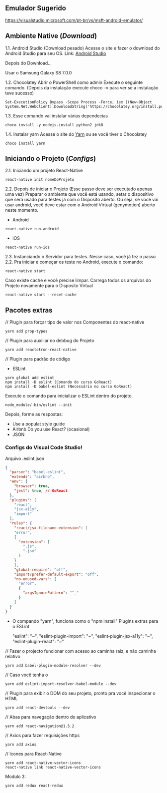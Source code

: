 ## Emulador Sugerido

https://visualstudio.microsoft.com/pt-br/vs/msft-android-emulator/

## Ambiente Native (*Download*)

1.1. Android Studio (Download pesado)
Acesse o site e fazer o download do Android Studio para seu OS.
Link: [Android Studio](https://developer.android.com/studio/)

Depois do Download...

Usar o Samsung Galaxy S8 7.0.0

1.2. Chocolatey
Abrir o PowerShell como admin
Execute o seguinte comando. (Depois da instalação execute choco -v para ver se a instalação teve sucesso)

```
Set-ExecutionPolicy Bypass -Scope Process -Force; iex ((New-Object System.Net.WebClient).DownloadString('https://chocolatey.org/install.ps1')) 
```

1.3. Esse comando vai instalar várias dependecias
```
choco install -y nodejs.install python2 jdk8
```


1.4. Instalar yarn
Acesse o site do [Yarn](https://yarnpkg.com/lang/en/docs/install/#windows-stable) ou se você tiver o Chocolatey
```
choco install yarn
```

## Iniciando o Projeto (*Configs*)

2.1. Iniciando um projeto React-Native
```
react-native init nomeDoProjeto
```

2.2. Depois de iniciar o Projeto (Esse passo deve ser executado apenas uma vez)
Preparar o ambiente que você está usando, setar o dispositivo que será usado para testes já com o Disposito aberto.
Ou seja, se você vai usar android, você deve estar com o Android Virtual (genymotion) aberto neste momento.

* Android
```
react-native run-android
```

* iOS
```
react-native run-ios
```

2.3. Instanciando o Servidor para testes. Nesse caso, você já fez o passo 2.2.
Pra iniciar e começar os teste no Android, execute o comando:
```
react-native start
```

Caso existe cache e você precise limpar. Carrega todos os arquivos do Projeto novamente para o Disposito Virtual
```
react-native start --reset-cache
```

## Pacotes extras

// Plugin para forçar tipo de valor nos Componentes do react-native
```
yarn add prop-types
```

// Plugin para auxiliar no debbug do Projeto
```
yarn add reactotron-react-native
```

// Plugin para padrão de código
* ESLint
```
yarn global add eslint  
npm install -D eslint (Comando do curso GoReact)  
npm install -D babel-eslint (Necessário no curso GoReact)  
```

Execute o comando para inicializar o ESLint dentro do projeto.
```
node_module/.bin/eslint --init
```

Depois, forme as respostas:
- Use a populat style guide
- Airbnb
Do you use React? (ocasional)
- JSON

### Configs do Visual Code Studio!

Arquivo .eslint.json
```json
{
  "parser": "babel-eslint",
  "extends": "airbnb",
  "env": {
	"browser": true,
	"jest": true, // GoReact
  },
  "plugins": [
	"react",
	"jsx-a11y",
	"import"
  ],
  "rules": {
    "react/jsx-filename-extension": [
	"error",
	{
	  "extension": [
	    ".js",
		".jsx"
	  ]
	}
	],
	"global-require": "off",
	"import/prefer-default-export": "off",
	"no-unused-vars": [
	  "error", 
	  {
	    "argsIgnorePattern": "^_"
	  }
	]
  }
}
```


* O compando "yarn", funciona como o "npm install"
Plugins extras para o ESLint

    "eslint": "\~",
    "eslint-plugin-import": "\~",
    "eslint-plugin-jsx-a11y": "\~",
    "eslint-plugin-react": "\~"

// Fazer o projecto funcionar com acesso ao caminha raiz, e não caminha relativo
```
yarn add babel-plugin-module-resolver --dev
```
// Caso você tenha o 
```
yarn add eslint-import-resolver-babel-module --dev 
```

// Plugin para exibir o DOM do seu projeto, pronto pra você inspecionar o HTML
```
yarn add react-devtools --dev
```

// Abas para navegação dentro do aplicativo
```
yarn add react-navigation@1.5.2
```

// Axios para fazer requisições https
```
yarn add axios
```

// Icones para React-Native
```
yarn add react-native-vector-icons
react-native link react-native-vector-icons
```


Modulo 3:
```
yarn add redux react-redux
```
